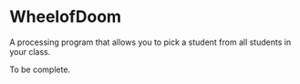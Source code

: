 WheelofDoom
===========

A processing program that allows you to pick a student from all students in your class.


To be complete.
